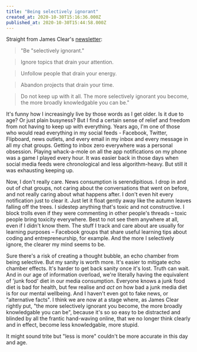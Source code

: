 ```yaml
---
title: "Being selectively ignorant"
created_at: 2020-10-30T15:16:36.000Z
published_at: 2020-10-30T15:44:58.000Z
---
```

Straight from James Clear's [newsletter](https://jamesclear.com/3-2-1/october-29-2020):

> "Be "selectively ignorant."

> Ignore topics that drain your attention.

> Unfollow people that drain your energy.

> Abandon projects that drain your time.

> Do not keep up with it all. The more selectively ignorant you become, the more broadly knowledgable you can be."

It's funny how I increasingly live by those words as I get older. Is it due to age? Or just plain busyness? But I find a certain sense of relief and freedom from not having to keep up with everything. Years ago, I'm one of those who would read everything in my social feeds - Facebook, Twitter, Flipboard, news outlets, and every email in my inbox and every message in all my chat groups. Getting to inbox zero everywhere was a personal obsession. Playing whack-a-mole on all the app notifications on my phone was a game I played every hour. It was easier back in those days when social media feeds were chronological and less algorithm-heavy. But still it was exhausting keeping up.

Now, I don't really care. News consumption is serendipitious. I drop in and out of chat groups, not caring about the conversations that went on before, and not really caring about what happens after. I don't even hit every notification just to clear it. Just let it float gently away like the autumn leaves falling off the trees. I sidestep anything that's toxic and not constructive. I block trolls even if they were commenting in other people's threads – toxic people bring toxicity everywhere. Best to not see them anywhere at all, even if I didn't know them. The stuff I track and care about are usually for learning purposes – Facebook groups that share useful learning tips about coding and entrepreneurship, for example. And the more I selectively ignore, the clearer my mind seems to be. 

Sure there's a risk of creating a thought bubble, an echo chamber from being selective. But my sanity is worth more. It's easier to mitigate echo chamber effects. It's harder to get back sanity once it's lost. Truth can wait. And in our age of information overload, we're literally having the equivalent of 'junk food' diet in our media consumption. Everyone knows a junk food diet is bad for health, but few realise and _act on_ how bad a junk media diet is for our mental wellbeing. And I haven't even got to fake news, or "alternative facts". I think we are now at a stage where, as James Clear rightly put, "the more selectively ignorant you become, the more broadly knowledgable you can be", because it's so so easy to be distracted and blinded by all the frantic hand-waving online, that we no longer think clearly and in effect, become less knowledgable, more stupid.

It might sound trite but "less is more" couldn't be more accurate in this day and age.
